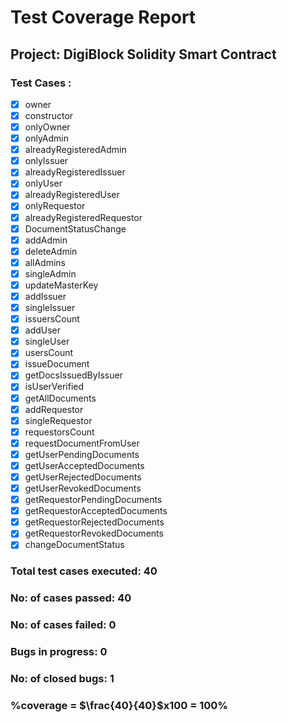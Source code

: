 # Test Coverage Report

## Project: DigiBlock Solidity Smart Contract

### Test Cases :

- [x] owner
- [x] constructor
- [x] onlyOwner
- [x] onlyAdmin
- [x] alreadyRegisteredAdmin
- [x] onlyIssuer
- [x] alreadyRegisteredIssuer
- [x] onlyUser
- [x] alreadyRegisteredUser
- [x] onlyRequestor
- [x] alreadyRegisteredRequestor
- [x] DocumentStatusChange
- [x] addAdmin
- [x] deleteAdmin
- [x] allAdmins
- [x] singleAdmin
- [x] updateMasterKey
- [x] addIssuer
- [x] singleIssuer
- [x] issuersCount
- [x] addUser
- [x] singleUser
- [x] usersCount
- [x] issueDocument
- [x] getDocsIssuedByIssuer
- [x] isUserVerified
- [x] getAllDocuments
- [x] addRequestor
- [x] singleRequestor
- [x] requestorsCount
- [x] requestDocumentFromUser
- [x] getUserPendingDocuments
- [x] getUserAcceptedDocuments
- [x] getUserRejectedDocuments
- [x] getUserRevokedDocuments
- [x] getRequestorPendingDocuments
- [x] getRequestorAcceptedDocuments
- [x] getRequestorRejectedDocuments
- [x] getRequestorRevokedDocuments
- [x] changeDocumentStatus

### Total test cases executed: 40

### No: of cases passed: 40

### No: of cases failed: 0

### Bugs in progress: 0

### No: of closed bugs: 1

### %coverage = $\frac{40}{40}$x100 = 100%
